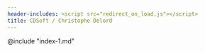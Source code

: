```yaml
---
header-includes: <script src="redirect_on_load.js"></script>
title: CDSoft / Christophe Delord
---
```


@include "index-1.md"
